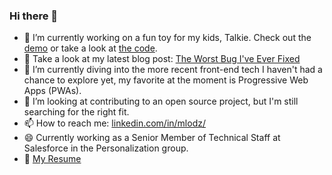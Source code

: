 ### Hi there 👋

- 🔭 I’m currently working on a fun toy for my kids, Talkie. Check out the [demo](https://talkie.mlodzianoski.com/) or take a look at [the code](https://github.com/mlodz/talkie).
- 📒 Take a look at my latest blog post: [The Worst Bug I've Ever Fixed](https://steven.mlodzianoski.com/post/735257003872616448/the-worst-bug-ive-ever-fixed)
- 🌱 I’m currently diving into the more recent front-end tech I haven't had a chance to explore yet, my favorite at the moment is Progressive Web Apps (PWAs).
- 👯 I’m looking at contributing to an open source project, but I'm still searching for the right fit.
- 📫 How to reach me: [linkedin.com/in/mlodz/](https://www.linkedin.com/in/mlodz/)
- 😄 Currently working as a Senior Member of Technical Staff at Salesforce in the Personalization group.
- 📄  [My Resume](https://drive.google.com/file/d/1RlCUM4vTlZcIMgKA6LyWyN55kxspYTXH/view?usp=sharing)

<!--
**mlodz/mlodz** is a ✨ _special_ ✨ repository because its `README.md` (this file) appears on your GitHub profile.

Here are some ideas to get you started:

- 🔭 I’m currently working on ...
- 🌱 I’m currently learning ...
- 👯 I’m looking to collaborate on ...
- 🤔 I’m looking for help with ...
- 💬 Ask me about ...
- 📫 How to reach me: ...
- 😄 Pronouns: ...
- ⚡ Fun fact: ...
-->
